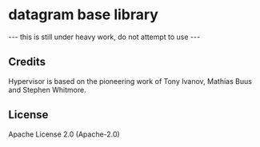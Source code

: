 # datagram base library

--- this is still under heavy work, do not attempt to use ---

## Credits

Hypervisor is based on the pioneering work of Tony Ivanov, Mathias Buus and Stephen Whitmore.

## License

Apache License 2.0 (Apache-2.0)
